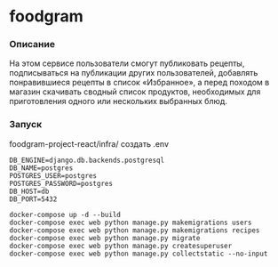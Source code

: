 # foodgram
### Описание
На этом сервисе пользователи смогут публиковать рецепты, подписываться на публикации других пользователей, добавлять понравившиеся рецепты в список «Избранное», а перед походом в магазин скачивать сводный список продуктов, необходимых для приготовления одного или нескольких выбранных блюд.
### Запуск
foodgram-project-react/infra/
создать .env
```
DB_ENGINE=django.db.backends.postgresql
DB_NAME=postgres
POSTGRES_USER=postgres
POSTGRES_PASSWORD=postgres
DB_HOST=db
DB_PORT=5432
```
```
docker-compose up -d --build
docker-compose exec web python manage.py makemigrations users
docker-compose exec web python manage.py makemigrations recipes
docker-compose exec web python manage.py migrate
docker-compose exec web python manage.py createsuperuser
docker-compose exec web python manage.py collectstatic --no-input
``` 